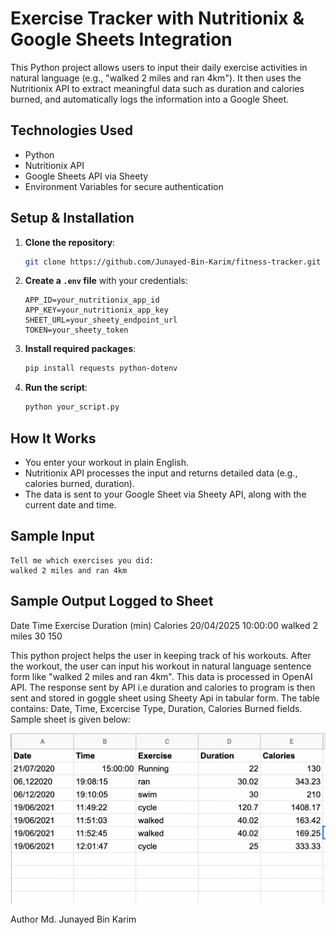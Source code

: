 
#  Exercise Tracker with Nutritionix & Google Sheets Integration

This Python project allows users to input their daily exercise activities in natural language (e.g., "walked 2 miles and ran 4km"). It then uses the Nutritionix API to extract meaningful data such as duration and calories burned, and automatically logs the information into a Google Sheet.

##  Technologies Used

- Python 
- Nutritionix API 
- Google Sheets API via Sheety 
- Environment Variables for secure authentication 

##  Setup & Installation

1. **Clone the repository**:
    ```bash
    git clone https://github.com/Junayed-Bin-Karim/fitness-tracker.git
    ```

2. **Create a `.env` file** with your credentials:
    ```env
    APP_ID=your_nutritionix_app_id
    APP_KEY=your_nutritionix_app_key
    SHEET_URL=your_sheety_endpoint_url
    TOKEN=your_sheety_token
    ```

3. **Install required packages**:
    ```bash
    pip install requests python-dotenv
    ```

4. **Run the script**:
    ```bash
    python your_script.py
    ```

## How It Works

- You enter your workout in plain English.
- Nutritionix API processes the input and returns detailed data (e.g., calories burned, duration).
- The data is sent to your Google Sheet via Sheety API, along with the current date and time.

##  Sample Input

```plaintext
Tell me which exercises you did: 
walked 2 miles and ran 4km
```
## Sample Output Logged to Sheet

Date	Time	Exercise	Duration (min)	Calories
20/04/2025	10:00:00	walked 2 miles	30	150


This python project helps the user in keeping track of his workouts.
After the workout, the user can input his workout in natural language sentence form like "walked 2 miles and ran 4km". 
This data is processed in OpenAI API. The response sent by API i.e duration and calories to program is then sent and stored in goggle sheet using Sheety Api in tabular form.
The table contains: Date, Time, Excercise Type, Duration, Calories Burned fields. Sample sheet is given below:

![alt text](https://github.com/shubham101096/fitness-tracker/blob/master/fitness-tracker-screenshot.png?raw=true)

Author
Md. Junayed Bin Karim

